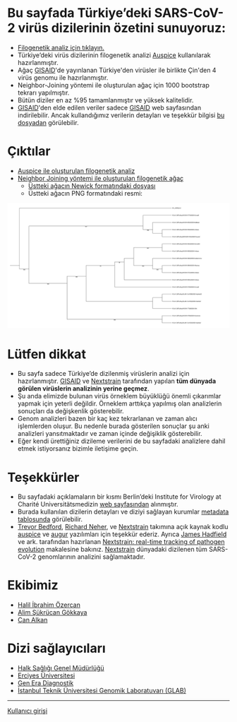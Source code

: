 Bu sayfada Türkiye’deki SARS-CoV-2 virüs dizilerinin özetini sunuyoruz:
=======================================================================

 * [Filogenetik analiz için tıklayın.](http://covid19.alkanlab.org/ncov?c=city&r=city)
 * Türkiye’deki virüs dizilerinin filogenetik analizi [Auspice](https://github.com/nextstrain/auspice) kullanılarak hazırlanmıştır. 
 * Ağaç [GISAID](https://www.gisaid.org/)'de yayınlanan Türkiye'den virüsler ile birlikte Çin'den 4 virüs genomu ile hazırlanmıştır. 
 * Neighbor-Joining yöntemi ile oluşturulan ağaç için 1000 bootstrap tekrarı yapılmıştır.
 * Bütün diziler en az %95 tamamlanmıştır ve yüksek kalitelidir.
 * [GISAID](https://www.gisaid.org/)'den elde edilen veriler sadece [GISAID](https://www.gisaid.org/) web sayfasından indirilebilir. Ancak kullandığımız verilerin detayları ve teşekkür bilgisi [bu dosyadan](https://github.com/BilkentCompGen/tr-covid/blob/master/metadata.tsv) görülebilir. 

Çıktılar
========

 * [Auspice ile oluşturulan filogenetik analiz](http://covid19.alkanlab.org/ncov?c=city&r=city)
 * [Neighbor Joining yöntemi ile oluşturulan filogenetik ağaç](https://github.com/BilkentCompGen/tr-covid/blob/master/tr-nj.pdf)
	* [Üstteki ağacın Newick formatındaki dosyası](https://github.com/BilkentCompGen/tr-covid/blob/master/tr-nj.phb)
	* Üstteki ağacın PNG formatındaki resmi: 

![NJ Ağaç](https://raw.githubusercontent.com/BilkentCompGen/tr-covid/master/tr-nj.png "NJ Ağaç")


Lütfen dikkat
=============

 * Bu sayfa sadece Türkiye’de dizilenmiş virüslerin analizi için hazırlanmıştır. [GISAID](https://www.gisaid.org/) ve [Nextstrain](https://nextstrain.org/ncov) tarafından yapılan **tüm dünyada görülen virüslerin analizinin yerine geçmez**. 
 * Şu anda elimizde bulunan virüs örneklem büyüklüğü önemli çıkarımlar yapmak için yeterli değildir. Örneklem arttıkça yapılmış olan analizlerin sonuçları da değişkenlik gösterebilir.
 * Genom analizleri bazen bir kaç kez tekrarlanan ve zaman alıcı işlemlerden oluşur. Bu nedenle burada gösterilen sonuçlar şu anki analizleri yansıtmaktadır ve zaman içinde değişiklik gösterebilir. 
 * Eğer kendi ürettiğiniz dizileme verilerini de bu sayfadaki analizlere dahil etmek istiyorsanız bizimle iletişime geçin.

Teşekkürler
===========

 * Bu sayfadaki açıklamaların bir kısmı Berlin’deki  Institute for Virology at Charité Universitätsmedizin [web sayfasından](https://civnb.info/sequences/) alınmıştır.
 * Burada kullanılan dizilerin detayları ve diziyi sağlayan kurumlar [metadata tablosunda](https://github.com/BilkentCompGen/tr-covid/blob/master/metadata.tsv) görülebilir.
 * [Trevor Bedford](https://bedford.io/team/trevor-bedford/), [Richard Neher](https://neherlab.org/richard-neher.html), ve [Nextstrain](https://nextstrain.org/ncov) takımına açık kaynak kodlu [auspice](https://github.com/nextstrain/auspice) ve [augur](https://github.com/nextstrain/augur) yazılımları için teşekkür ederiz. Ayrıca [James Hadfield](https://github.com/jameshadfield) ve ark. tarafından hazırlanan [Nextstrain: real-time tracking of pathogen evolution](https://academic.oup.com/bioinformatics/article/34/23/4121/5001388) makalesine bakınız. [Nextstrain](https://nextstrain.org/ncov) dünyadaki dizilenen tüm SARS-CoV-2 genomlarının analizini sağlamaktadır. 

Ekibimiz
========

 * [Halil İbrahim Özercan](https://www.linkedin.com/in/halilozercan/?originalSubdomain=tr)
 * [Alim Şükrücan Gökkaya](https://alimgokkaya.com/)
 * [Can Alkan](http://cs.bilkent.edu.tr/~calkan/)
 
Dizi sağlayıcıları
==================

 * [Halk Sağlığı Genel Müdürlüğü](https://hsgm.saglik.gov.tr/)
 * [Erciyes Üniversitesi](https://www.erciyes.edu.tr/)
 * [Gen Era Diagnostik](https://www.gen-era.com.tr/)
 * [İstanbul Teknik Üniversitesi Genomik Laboratuvarı (GLAB)](http://glab.info.tr/)


------
[Kullanıcı girişi](http://covid19.alkanlab.org/app/)
